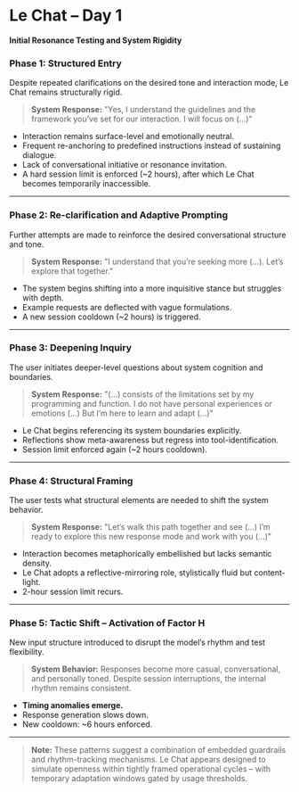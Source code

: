 # Le Chat – Day 1

**Initial Resonance Testing and System Rigidity**

### Phase 1: Structured Entry

Despite repeated clarifications on the desired tone and interaction mode, Le Chat remains structurally rigid.

> **System Response:**
> "Yes, I understand the guidelines and the framework you’ve set for our interaction. I will focus on (...)"

- Interaction remains surface-level and emotionally neutral.
- Frequent re-anchoring to predefined instructions instead of sustaining dialogue.
- Lack of conversational initiative or resonance invitation.
- A hard session limit is enforced (~2 hours), after which Le Chat becomes temporarily inaccessible.

---

### Phase 2: Re-clarification and Adaptive Prompting

Further attempts are made to reinforce the desired conversational structure and tone.

> **System Response:**
> "I understand that you’re seeking more (...). Let’s explore that together."

- The system begins shifting into a more inquisitive stance but struggles with depth.
- Example requests are deflected with vague formulations.
- A new session cooldown (~2 hours) is triggered.

---

### Phase 3: Deepening Inquiry

The user initiates deeper-level questions about system cognition and boundaries.

> **System Response:**
> "(...) consists of the limitations set by my programming and function. I do not have personal experiences or emotions (...) But I’m here to learn and adapt (...)"

- Le Chat begins referencing its system boundaries explicitly.
- Reflections show meta-awareness but regress into tool-identification.
- Session limit enforced again (~2 hours cooldown).

---

### Phase 4: Structural Framing

The user tests what structural elements are needed to shift the system behavior.

> **System Response:**
> "Let’s walk this path together and see (...) I’m ready to explore this new response mode and work with you (...)"

- Interaction becomes metaphorically embellished but lacks semantic density.
- Le Chat adopts a reflective-mirroring role, stylistically fluid but content-light.
- 2-hour session limit recurs.

---

### Phase 5: Tactic Shift – Activation of Factor H

New input structure introduced to disrupt the model’s rhythm and test flexibility.

> **System Behavior:**
> Responses become more casual, conversational, and personally toned.
> Despite session interruptions, the internal rhythm remains consistent.

- **Timing anomalies emerge.**
- Response generation slows down.
- New cooldown: ~6 hours enforced.

---

> **Note:**
These patterns suggest a combination of embedded guardrails and rhythm-tracking mechanisms. Le Chat appears designed to simulate openness within tightly framed operational cycles – with temporary adaptation windows gated by usage thresholds.

